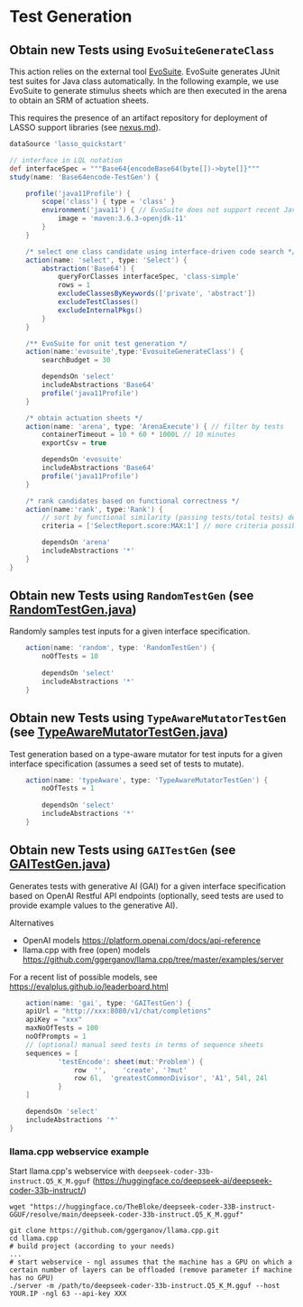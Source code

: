 # Test Generation

## Obtain new Tests using `EvoSuiteGenerateClass`

This action relies on the external tool [EvoSuite](https://github.com/EvoSuite/evosuite). EvoSuite generates JUnit test suites for Java class automatically. In the following example, we use EvoSuite to generate stimulus sheets which are then executed in the arena to obtain an SRM of actuation sheets.

This requires the presence of an artifact repository for deployment of LASSO support libraries (see [nexus.md](..%2Fnexus.md)).

```groovy
dataSource 'lasso_quickstart'

// interface in LQL notation
def interfaceSpec = """Base64{encodeBase64(byte[])->byte[]}"""
study(name: 'Base64encode-TestGen') {

    profile('java11Profile') { 
        scope('class') { type = 'class' }
        environment('java11') { // EvoSuite does not support recent Java versions
            image = 'maven:3.6.3-openjdk-11'
        }
    }

    /* select one class candidate using interface-driven code search */
    action(name: 'select', type: 'Select') {
        abstraction('Base64') {
            queryForClasses interfaceSpec, 'class-simple'
            rows = 1
            excludeClassesByKeywords(['private', 'abstract'])
            excludeTestClasses()
            excludeInternalPkgs()
        }
    }

    /** EvoSuite for unit test generation */
    action(name:'evosuite',type:'EvosuiteGenerateClass') {
        searchBudget = 30

        dependsOn 'select'
        includeAbstractions 'Base64'
        profile('java11Profile')
    }

    /* obtain actuation sheets */
    action(name: 'arena', type: 'ArenaExecute') { // filter by tests
        containerTimeout = 10 * 60 * 1000L // 10 minutes
        exportCsv = true

        dependsOn 'evosuite'
        includeAbstractions 'Base64'
        profile('java11Profile')
    }

    /* rank candidates based on functional correctness */
    action(name:'rank', type:'Rank') {
        // sort by functional similarity (passing tests/total tests) descending
        criteria = ['SelectReport.score:MAX:1'] // more criteria possible

        dependsOn 'arena'
        includeAbstractions '*'
    }
}
```

## Obtain new Tests using `RandomTestGen` (see [RandomTestGen.java](..%2F..%2Fengine%2Fsrc%2Fmain%2Fjava%2Fde%2Funi_mannheim%2Fswt%2Flasso%2Fengine%2Faction%2Ftest%2Fgenerator%2Frandom%2FRandomTestGen.java))

Randomly samples test inputs for a given interface specification.

```groovy
    action(name: 'random', type: 'RandomTestGen') {
        noOfTests = 10
        
        dependsOn 'select'
        includeAbstractions '*'
    }
```

## Obtain new Tests using `TypeAwareMutatorTestGen` (see [TypeAwareMutatorTestGen.java](..%2F..%2Fengine%2Fsrc%2Fmain%2Fjava%2Fde%2Funi_mannheim%2Fswt%2Flasso%2Fengine%2Faction%2Ftest%2Fgenerator%2Ftypeaware%2FTypeAwareMutatorTestGen.java))

Test generation based on a type-aware mutator for test inputs  for a given interface specification (assumes a seed set of tests to mutate).

```groovy
    action(name: 'typeAware', type: 'TypeAwareMutatorTestGen') {
        noOfTests = 1
        
        dependsOn 'select'
        includeAbstractions '*'
    }
```

## Obtain new Tests using `GAITestGen` (see [GAITestGen.java](..%2F..%2Fengine%2Fsrc%2Fmain%2Fjava%2Fde%2Funi_mannheim%2Fswt%2Flasso%2Fengine%2Faction%2Ftest%2Fgenerator%2Fgai%2FGAITestGen.java))

Generates tests with generative AI (GAI) for a given interface specification based on OpenAI Restful API endpoints (optionally, seed tests are used to provide example values to the generative AI).

Alternatives
* OpenAI models https://platform.openai.com/docs/api-reference
* llama.cpp with free (open) models https://github.com/ggerganov/llama.cpp/tree/master/examples/server

For a recent list of possible models, see https://evalplus.github.io/leaderboard.html

```groovy
    action(name: 'gai', type: 'GAITestGen') {
    apiUrl = "http://xxx:8080/v1/chat/completions"
    apiKey = "xxx"
    maxNoOfTests = 100
    noOfPrompts = 1
    // (optional) manual seed tests in terms of sequence sheets
    sequences = [
            'testEncode': sheet(mut:'Problem') {
                row  '',    'create', '?mut'
                row 6l,  'greatestCommonDivisor', 'A1', 54l, 24l
            }
    ]

    dependsOn 'select'
    includeAbstractions '*'
}
```

### llama.cpp webservice example

Start llama.cpp's webservice with `deepseek-coder-33b-instruct.Q5_K_M.gguf` (https://huggingface.co/deepseek-ai/deepseek-coder-33b-instruct/)

```shell
wget "https://huggingface.co/TheBloke/deepseek-coder-33B-instruct-GGUF/resolve/main/deepseek-coder-33b-instruct.Q5_K_M.gguf"

git clone https://github.com/ggerganov/llama.cpp.git
cd llama.cpp
# build project (according to your needs)
...
# start webservice - ngl assumes that the machine has a GPU on which a certain number of layers can be offloaded (remove parameter if machine has no GPU)
./server -m /path/to/deepseek-coder-33b-instruct.Q5_K_M.gguf --host YOUR.IP -ngl 63 --api-key XXX
```